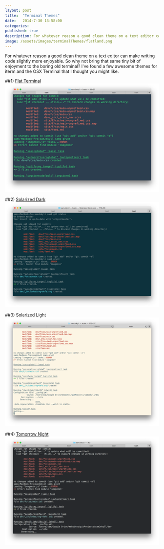 ```yaml
---
layout: post
title:  "Terminal Themes"
date:   2014-7-30 13:58:00
categories:
published: true
description: For whatever reason a good clean theme on a text editor can make writing code slightly more enjoyable.  So why not bring that same tiny bit of enjoyment to the boring old terminal?  I've found a few awesome themes for iterm and the OSX Terminal that I thought you might like.  
image: /assets/images/terminalThemes/flatland.png
---
```


For whatever reason a good clean theme on a text editor can make writing code slightly more enjoyable.  So why not bring that same tiny bit of enjoyment to the boring old terminal?  I've found a few awesome themes for iterm and the OSX Terminal that I thought you might like.

##1) [Flat Terminal](https://dribbble.com/shots/1021755-Flat-UI-Terminal-Theme)
![flatTerminal](/assets/images/terminalThemes/flatland.png)

##2) [Solarized Dark](http://ethanschoonover.com/solarized)
![Solarized Dark](/assets/images/terminalThemes/solarizedDark.png)

##3) [Solarized Light](http://ethanschoonover.com/solarized)
![Solarized Light](/assets/images/terminalThemes/solarizedLight.png)

##4) [Tomorrow Night](https://github.com/chriskempson/tomorrow-theme/blob/master/OS%20X%20Terminal/Tomorrow%20Night.terminal)
![TomorrowNightl](/assets/images/terminalThemes/tomorrowNight.png)
